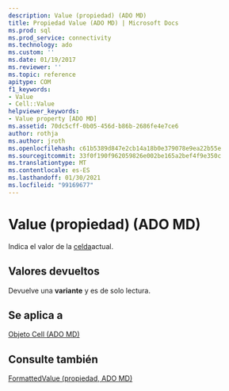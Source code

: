 ```yaml
---
description: Value (propiedad) (ADO MD)
title: Propiedad Value (ADO MD) | Microsoft Docs
ms.prod: sql
ms.prod_service: connectivity
ms.technology: ado
ms.custom: ''
ms.date: 01/19/2017
ms.reviewer: ''
ms.topic: reference
apitype: COM
f1_keywords:
- Value
- Cell::Value
helpviewer_keywords:
- Value property [ADO MD]
ms.assetid: 70dc5cff-0b05-456d-b86b-2686fe4e7ce6
author: rothja
ms.author: jroth
ms.openlocfilehash: c61b5389d847e2cb14a18b0e379078e9ea22b55e
ms.sourcegitcommit: 33f0f190f962059826e002be165a2bef4f9e350c
ms.translationtype: MT
ms.contentlocale: es-ES
ms.lasthandoff: 01/30/2021
ms.locfileid: "99169677"
---
```

# <a name="value-property-ado-md"></a>Value (propiedad) (ADO MD)
Indica el valor de la [celda](./cell-object-ado-md.md)actual.  
  
## <a name="return-values"></a>Valores devueltos  
 Devuelve una **variante** y es de solo lectura.  
  
## <a name="applies-to"></a>Se aplica a  
 [Objeto Cell (ADO MD)](./cell-object-ado-md.md)  
  
## <a name="see-also"></a>Consulte también  
 [FormattedValue (propiedad, ADO MD)](./formattedvalue-property-ado-md.md)